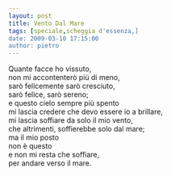 ```yaml
---
layout: post
title: Vento Dal Mare
tags: [speciale,scheggia d'essenza,]
date: 2009-03-10 17:15:00
author: pietro
---
```

Quante facce ho vissuto,<br/>non mi accontenterò più di meno,<br/>sarò felicemente sarò cresciuto,<br/>sarò felice, sarò sereno;<br/>e questo cielo sempre più spento<br/>mi lascia credere che devo essere io a brillare,<br/>mi lascia soffiare da solo il mio vento,<br/>che altrimenti, soffierebbe solo dal mare;<br/>ma il mio posto<br/>non è questo<br/>e non mi resta che soffiare,<br/>per andare verso il mare.
